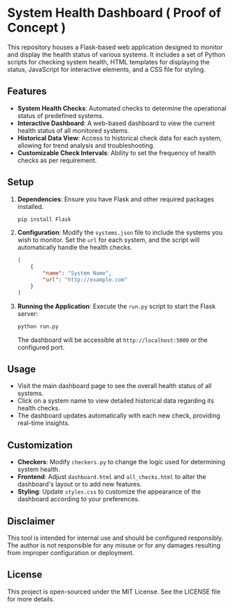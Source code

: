 # System Health Dashboard ( Proof of Concept )

This repository houses a Flask-based web application designed to monitor and display the health status of various systems. It includes a set of Python scripts for checking system health, HTML templates for displaying the status, JavaScript for interactive elements, and a CSS file for styling.

## Features

- **System Health Checks**: Automated checks to determine the operational status of predefined systems.
- **Interactive Dashboard**: A web-based dashboard to view the current health status of all monitored systems.
- **Historical Data View**: Access to historical check data for each system, allowing for trend analysis and troubleshooting.
- **Customizable Check Intervals**: Ability to set the frequency of health checks as per requirement.

## Setup

1. **Dependencies**: Ensure you have Flask and other required packages installed.

    ```bash
    pip install Flask
    ```

2. **Configuration**: Modify the `systems.json` file to include the systems you wish to monitor. Set the `url` for each system, and the script will automatically handle the health checks.

    ```json
    [
        {
            "name": "System Name",
            "url": "http://example.com"
        }
    ]
    ```

3. **Running the Application**: Execute the `run.py` script to start the Flask server:

    ```bash
    python run.py
    ```

    The dashboard will be accessible at `http://localhost:5000` or the configured port.

## Usage

- Visit the main dashboard page to see the overall health status of all systems.
- Click on a system name to view detailed historical data regarding its health checks.
- The dashboard updates automatically with each new check, providing real-time insights.

## Customization

- **Checkers**: Modify `checkers.py` to change the logic used for determining system health.
- **Frontend**: Adjust `dashboard.html` and `all_checks.html` to alter the dashboard's layout or to add new features.
- **Styling**: Update `styles.css` to customize the appearance of the dashboard according to your preferences.

## Disclaimer

This tool is intended for internal use and should be configured responsibly. The author is not responsible for any misuse or for any damages resulting from improper configuration or deployment.

## License

This project is open-sourced under the MIT License. See the LICENSE file for more details.
